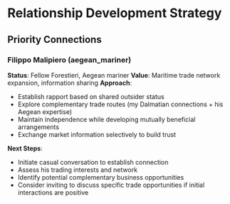 # Relationship Development Strategy

## Priority Connections

### Filippo Malipiero (aegean_mariner)
**Status**: Fellow Forestieri, Aegean mariner
**Value**: Maritime trade network expansion, information sharing
**Approach**: 
- Establish rapport based on shared outsider status
- Explore complementary trade routes (my Dalmatian connections + his Aegean expertise)
- Maintain independence while developing mutually beneficial arrangements
- Exchange market information selectively to build trust

**Next Steps**:
- Initiate casual conversation to establish connection
- Assess his trading interests and network
- Identify potential complementary business opportunities
- Consider inviting to discuss specific trade opportunities if initial interactions are positive
